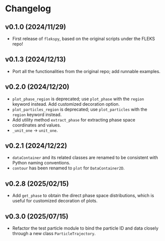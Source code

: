 # Changelog

<!--next-version-placeholder-->

## v0.1.0 (2024/11/29)

- First release of `flekspy`, based on the original scripts under the FLEKS repo!

## v0.1.3 (2024/12/13)

- Port all the functionalities from the original repo; add runnable examples.

## v0.2.0 (2024/12/20)

- `plot_phase_region` is deprecated; use `plot_phase` with the `region` keyword instead. Add customized decoration option.
- `plot_particles_region` is deprecated; use `plot_particles` with the `region` keyword instead.
- Add utility method `extract_phase` for extracting phase space coordinates and values.
- `_unit_one` -> `unit_one`.

## v0.2.1 (2024/12/22)

- `dataContainer` and its related classes are renamed to be consistent with Python naming conventions.
- `contour` has been renamed to `plot` for `DataContainer2D`.

## v0.2.8 (2025/02/15)

- Add `get_phase` to obtain the direct phase space distributions, which is useful for customized decoration of plots.

## v0.3.0 (2025/07/15)

- Refactor the test particle module to bind the particle ID and data closely through a new class `ParticleTrajectory`.
